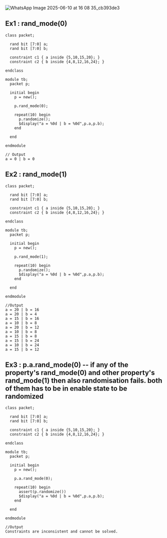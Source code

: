 ![WhatsApp Image 2025-06-10 at 16 08 35_cb393de3](https://github.com/user-attachments/assets/be6208cb-a5f7-4932-86b4-3914ccbf1f27)

## Ex1 : rand_mode(0)
```
class packet;

  rand bit [7:0] a;
  rand bit [7:0] b;
  
  constraint c1 { a inside {5,10,15,20}; }
  constraint c2 { b inside {4,8,12,16,24}; }
  
endclass

module tb;
  packet p;
  
  initial begin
    p = new();
    
    p.rand_mode(0);
    
    repeat(10) begin
      p.randomize();
      $display("a = %0d | b = %0d",p.a,p.b);
    end
    
  end
  
endmodule

// Output
a = 0 | b = 0
```

## Ex2 : rand_mode(1)
```
class packet;

  rand bit [7:0] a;
  rand bit [7:0] b;
  
  constraint c1 { a inside {5,10,15,20}; }
  constraint c2 { b inside {4,8,12,16,24}; }
  
endclass

module tb;
  packet p;
  
  initial begin
    p = new();
    
    p.rand_mode(1);  
    
    repeat(10) begin
      p.randomize();
      $display("a = %0d | b = %0d",p.a,p.b);
    end
    
  end
  
endmodule

//Output
a = 20 | b = 16
a = 20 | b = 4
a = 15 | b = 16
a = 10 | b = 8
a = 20 | b = 12
a = 10 | b = 8
a = 15 | b = 8
a = 15 | b = 24
a = 10 | b = 24
a = 15 | b = 12
```

## Ex3 : p.a.rand_mode(0) -- if any of the property's  rand_mode(0) and other property's rand_mode(1) then also randomisation fails. both of them has to be in enable state to be randomized
```
class packet;

  rand bit [7:0] a;
  rand bit [7:0] b;
  
  constraint c1 { a inside {5,10,15,20}; }
  constraint c2 { b inside {4,8,12,16,24}; }
  
endclass

module tb;
  packet p;
  
  initial begin
    p = new();
    
    p.a.rand_mode(0);
    
    repeat(10) begin
      assert(p.randomize())
      $display("a = %0d | b = %0d",p.a,p.b);
    end
    
  end
  
endmodule

//Output
Constraints are inconsistent and cannot be solved.
```
